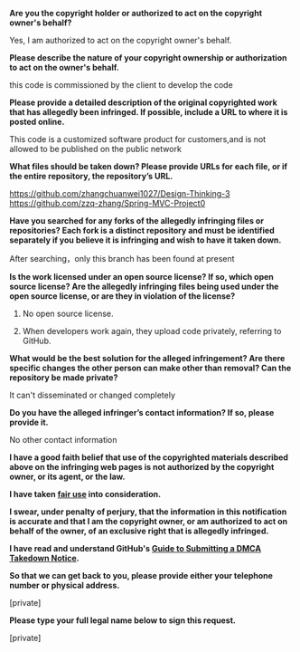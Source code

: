 **Are you the copyright holder or authorized to act on the copyright owner's behalf?**

Yes, I am authorized to act on the copyright owner's behalf.

**Please describe the nature of your copyright ownership or authorization to act on the owner's behalf.**

this code is commissioned by the client to develop the code

**Please provide a detailed description of the original copyrighted work that has allegedly been infringed. If possible, include a URL to where it is posted online.**

This code is a customized software product for customers,and is not allowed to be published on the public network

**What files should be taken down? Please provide URLs for each file, or if the entire repository, the repository’s URL.**

https://github.com/zhangchuanwei1027/Design-Thinking-3  
https://github.com/zzq-zhang/Spring-MVC-Project0

**Have you searched for any forks of the allegedly infringing files or repositories? Each fork is a distinct repository and must be identified separately if you believe it is infringing and wish to have it taken down.**

After searching，only this branch has been found at present

**Is the work licensed under an open source license? If so, which open source license? Are the allegedly infringing files being used under the open source license, or are they in violation of the license?**

1. No open source license.

2. When developers work again, they upload code privately, referring to GitHub.

**What would be the best solution for the alleged infringement? Are there specific changes the other person can make other than removal? Can the repository be made private?**

It can't disseminated or changed completely

**Do you have the alleged infringer’s contact information? If so, please provide it.**

No other contact information

**I have a good faith belief that use of the copyrighted materials described above on the infringing web pages is not authorized by the copyright owner, or its agent, or the law.**

**I have taken <a href="https://www.lumendatabase.org/topics/22">fair use</a> into consideration.**

**I swear, under penalty of perjury, that the information in this notification is accurate and that I am the copyright owner, or am authorized to act on behalf of the owner, of an exclusive right that is allegedly infringed.**

**I have read and understand GitHub's <a href="https://docs.github.com/articles/guide-to-submitting-a-dmca-takedown-notice/">Guide to Submitting a DMCA Takedown Notice</a>.**

**So that we can get back to you, please provide either your telephone number or physical address.**

[private]

**Please type your full legal name below to sign this request.**

[private]
